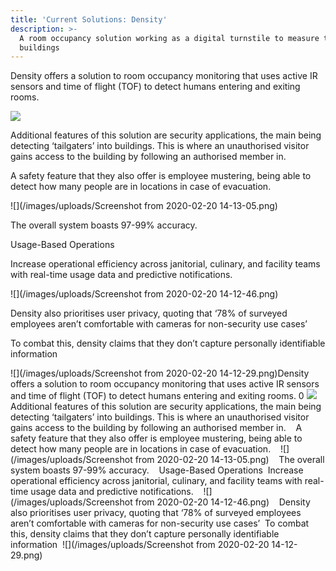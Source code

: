 ```yaml
---
title: 'Current Solutions: Density'
description: >-
  A room occupancy solution working as a digital turnstile to measure traffic in
  buildings
---
```

Density offers a solution to room occupancy monitoring that uses active IR sensors and time of flight (TOF) to detect humans entering and exiting rooms.

![](/images/uploads/image-fov@2x.jpg)



Additional features of this solution are security applications, the main being detecting ‘tailgaters’ into buildings. This is where an unauthorised visitor gains access to the building by following an authorised member in.



A safety feature that they also offer is employee mustering, being able to detect how many people are in locations in case of evacuation.



![](/images/uploads/Screenshot from 2020-02-20 14-13-05.png)



The overall system boasts 97-99% accuracy.



Usage-Based Operations

Increase operational efficiency across janitorial, culinary, and facility teams with real-time usage data and predictive notifications.



![](/images/uploads/Screenshot from 2020-02-20 14-12-46.png)



Density also prioritises user privacy, quoting that ‘78% of surveyed employees aren’t comfortable with cameras for non-security use cases’

To combat this, density claims that they don’t capture personally identifiable information

![](/images/uploads/Screenshot from 2020-02-20 14-12-29.png)Density offers a solution to room occupancy monitoring that uses active IR sensors and time of flight (TOF) to detect humans entering and exiting rooms.
0
![](/images/uploads/image-fov@2x.jpg)
﻿
﻿
﻿
Additional features of this solution are security applications, the main being detecting ‘tailgaters’ into buildings. This is where an unauthorised visitor gains access to the building by following an authorised member in.
﻿
﻿
﻿
A safety feature that they also offer is employee mustering, being able to detect how many people are in locations in case of evacuation.
﻿
﻿
﻿
![](/images/uploads/Screenshot from 2020-02-20 14-13-05.png)
﻿
﻿
﻿
The overall system boasts 97-99% accuracy.
﻿
﻿
﻿
Usage-Based Operations
﻿
Increase operational efficiency across janitorial, culinary, and facility teams with real-time usage data and predictive notifications.
﻿
﻿
﻿
![](/images/uploads/Screenshot from 2020-02-20 14-12-46.png)
﻿
﻿
﻿
Density also prioritises user privacy, quoting that ‘78% of surveyed employees aren’t comfortable with cameras for non-security use cases’
﻿
To combat this, density claims that they don’t capture personally identifiable information
﻿
![](/images/uploads/Screenshot from 2020-02-20 14-12-29.png)
﻿
